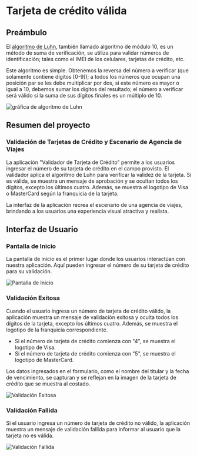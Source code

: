 # Tarjeta de crédito válida

## Preámbulo

El [algoritmo de Luhn](https://es.wikipedia.org/wiki/Algoritmo_de_Luhn),
también llamado algoritmo de módulo 10, es un método de suma de verificación,
se utiliza para validar números de identificación; tales como el IMEI de los
celulares, tarjetas de crédito, etc.

Este algoritmo es simple. Obtenemos la reversa del número a verificar (que
solamente contiene dígitos [0-9]); a todos los números que ocupan una posición
par se les debe multiplicar por dos, si este número es mayor o igual a 10,
debemos sumar los dígitos del resultado; el número a verificar será válido si
la suma de sus dígitos finales es un múltiplo de 10.

![gráfica de algoritmo de Luhn](./AlgoritmoLuhn.png)

## Resumen del proyecto

### Validación de Tarjetas de Crédito y Escenario de Agencia de Viajes

La aplicación "Validador de Tarjeta de Crédito" permite a los usuarios ingresar el número de su tarjeta de crédito en el campo provisto. El validador aplica el algoritmo de Luhn para verificar la validez de la tarjeta. Si es válida, se muestra un mensaje de aprobación y se ocultan todos los dígitos, excepto los últimos cuatro. Además, se muestra el logotipo de Visa o MasterCard según la franquicia de la tarjeta.

La interfaz de la aplicación recrea el escenario de una agencia de viajes, brindando a los usuarios una experiencia visual atractiva y realista. 

## Interfaz de Usuario

### Pantalla de Inicio

La pantalla de inicio es el primer lugar donde los usuarios interactúan con nuestra aplicación. Aquí pueden ingresar el número de su tarjeta de crédito para su validación.

![Pantalla de Inicio](screenshots/inicio.png)

### Validación Exitosa

Cuando el usuario ingresa un número de tarjeta de crédito válido, la aplicación muestra un mensaje de validación exitosa y oculta todos los dígitos de la tarjeta, excepto los últimos cuatro. Además, se muestra el logotipo de la franquicia correspondiente.

- Si el número de tarjeta de crédito comienza con "4", se muestra el logotipo de Visa.
- Si el número de tarjeta de crédito comienza con "5", se muestra el logotipo de MasterCard.

Los datos ingresados en el formulario, como el nombre del titular y la fecha de vencimiento, se capturan y se reflejan en la imagen de la tarjeta de crédito que se muestra al costado.


![Validación Exitosa](screenshots/validacion-exitosa.png)

### Validación Fallida

Si el usuario ingresa un número de tarjeta de crédito no válido, la aplicación muestra un mensaje de validación fallida para informar al usuario que la tarjeta no es válida.

![Validación Fallida](screenshots/validacion-fallida.png)

